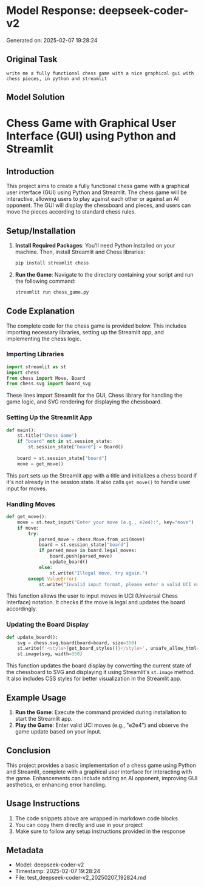 # Model Response: deepseek-coder-v2
Generated on: 2025-02-07 19:28:24

## Original Task
```
write me a fully functional chess game with a nice graphical gui with  chess pieces, in python and streamlit
```

## Model Solution
 # Chess Game with Graphical User Interface (GUI) using Python and Streamlit

## Introduction
This project aims to create a fully functional chess game with a graphical user interface (GUI) using Python and Streamlit. The chess game will be interactive, allowing users to play against each other or against an AI opponent. The GUI will display the chessboard and pieces, and users can move the pieces according to standard chess rules.

## Setup/Installation
1. **Install Required Packages**: You'll need Python installed on your machine. Then, install Streamlit and Chess libraries:
   ```bash
   pip install streamlit chess
   ```
2. **Run the Game**: Navigate to the directory containing your script and run the following command:
   ```bash
   streamlit run chess_game.py
   ```

## Code Explanation
The complete code for the chess game is provided below. This includes importing necessary libraries, setting up the Streamlit app, and implementing the chess logic.

### Importing Libraries
```python
import streamlit as st
import chess
from chess import Move, Board
from chess.svg import board_svg
```
These lines import Streamlit for the GUI, Chess library for handling the game logic, and SVG rendering for displaying the chessboard.

### Setting Up the Streamlit App
```python
def main():
    st.title("Chess Game")
    if "board" not in st.session_state:
        st.session_state["board"] = Board()
    
    board = st.session_state["board"]
    move = get_move()
```
This part sets up the Streamlit app with a title and initializes a chess board if it's not already in the session state. It also calls `get_move()` to handle user input for moves.

### Handling Moves
```python
def get_move():
    move = st.text_input("Enter your move (e.g., e2e4):", key="move")
    if move:
        try:
            parsed_move = chess.Move.from_uci(move)
            board = st.session_state["board"]
            if parsed_move in board.legal_moves:
                board.push(parsed_move)
                update_board()
            else:
                st.write("Illegal move, try again.")
        except ValueError:
            st.write("Invalid input format, please enter a valid UCI notation move.")
```
This function allows the user to input moves in UCI (Universal Chess Interface) notation. It checks if the move is legal and updates the board accordingly.

### Updating the Board Display
```python
def update_board():
    svg = chess.svg.board(board=board, size=350)
    st.write(f'<style>{get_board_styles()}</style>', unsafe_allow_html=True)
    st.image(svg, width=350)
```
This function updates the board display by converting the current state of the chessboard to SVG and displaying it using Streamlit's `st.image` method. It also includes CSS styles for better visualization in the Streamlit app.

## Example Usage
1. **Run the Game**: Execute the command provided during installation to start the Streamlit app.
2. **Play the Game**: Enter valid UCI moves (e.g., "e2e4") and observe the game update based on your input.

## Conclusion
This project provides a basic implementation of a chess game using Python and Streamlit, complete with a graphical user interface for interacting with the game. Enhancements can include adding an AI opponent, improving GUI aesthetics, or enhancing error handling.

## Usage Instructions
1. The code snippets above are wrapped in markdown code blocks
2. You can copy them directly and use in your project
3. Make sure to follow any setup instructions provided in the response

## Metadata
- Model: deepseek-coder-v2
- Timestamp: 2025-02-07 19:28:24
- File: test_deepseek-coder-v2_20250207_192824.md
